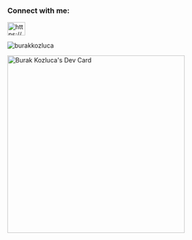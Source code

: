 <h3 align="left">Connect with me:</h3>
<p align="left">
<a href="https://www.linkedin.com/in/burak-kozluca-9ba572224" target="blank"><img align="center" src="https://raw.githubusercontent.com/rahuldkjain/github-profile-readme-generator/master/src/images/icons/Social/linked-in-alt.svg" alt="https://www.linkedin.com/in/burakkozluca" height="30" width="40" /></a>
</p>

<p><img align="center" src="https://github-readme-streak-stats.herokuapp.com/?user=burakkozluca&theme=dark" alt="burakkozluca" /></p>
<a href="https://app.daily.dev/burakkozluca"><img src="https://api.daily.dev/devcards/5b1b50582b114ab4854839599d387fe7.png?r=9lw" width="400" alt="Burak Kozluca's Dev Card"/></a>


